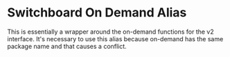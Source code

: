# Switchboard On Demand Alias

This is essentially a wrapper around the on-demand functions for the v2 interface. It's necessary to use this alias because on-demand has the same package name and that causes a conflict.
